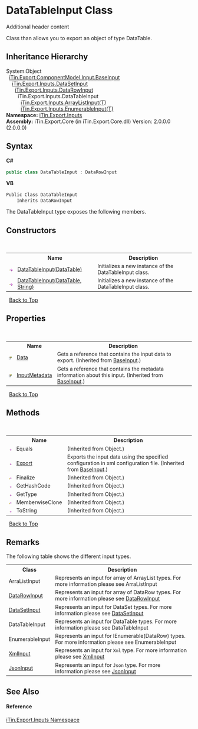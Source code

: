 # DataTableInput Class
Additional header content 

Class than allows you to export an object of type DataTable.


## Inheritance Hierarchy
System.Object<br />&nbsp;&nbsp;<a href="T_iTin_Export_ComponentModel_Input_BaseInput">iTin.Export.ComponentModel.Input.BaseInput</a><br />&nbsp;&nbsp;&nbsp;&nbsp;<a href="T_iTin_Export_Inputs_DataSetInput">iTin.Export.Inputs.DataSetInput</a><br />&nbsp;&nbsp;&nbsp;&nbsp;&nbsp;&nbsp;<a href="T_iTin_Export_Inputs_DataRowInput">iTin.Export.Inputs.DataRowInput</a><br />&nbsp;&nbsp;&nbsp;&nbsp;&nbsp;&nbsp;&nbsp;&nbsp;iTin.Export.Inputs.DataTableInput<br />&nbsp;&nbsp;&nbsp;&nbsp;&nbsp;&nbsp;&nbsp;&nbsp;&nbsp;&nbsp;<a href="T_iTin_Export_Inputs_ArrayListInput_1">iTin.Export.Inputs.ArrayListInput(T)</a><br />&nbsp;&nbsp;&nbsp;&nbsp;&nbsp;&nbsp;&nbsp;&nbsp;&nbsp;&nbsp;<a href="T_iTin_Export_Inputs_EnumerableInput_1">iTin.Export.Inputs.EnumerableInput(T)</a><br />
**Namespace:**&nbsp;<a href="N_iTin_Export_Inputs">iTin.Export.Inputs</a><br />**Assembly:**&nbsp;iTin.Export.Core (in iTin.Export.Core.dll) Version: 2.0.0.0 (2.0.0.0)

## Syntax

**C#**<br />
``` C#
public class DataTableInput : DataRowInput
```

**VB**<br />
``` VB
Public Class DataTableInput
	Inherits DataRowInput
```

The DataTableInput type exposes the following members.


## Constructors
&nbsp;<table><tr><th></th><th>Name</th><th>Description</th></tr><tr><td>![Public method](media/pubmethod.gif "Public method")</td><td><a href="M_iTin_Export_Inputs_DataTableInput__ctor">DataTableInput(DataTable)</a></td><td>
Initializes a new instance of the DataTableInput class.</td></tr><tr><td>![Public method](media/pubmethod.gif "Public method")</td><td><a href="M_iTin_Export_Inputs_DataTableInput__ctor_1">DataTableInput(DataTable, String)</a></td><td>
Initializes a new instance of the DataTableInput class.</td></tr></table>&nbsp;
<a href="#datatableinput-class">Back to Top</a>

## Properties
&nbsp;<table><tr><th></th><th>Name</th><th>Description</th></tr><tr><td>![Public property](media/pubproperty.gif "Public property")</td><td><a href="P_iTin_Export_ComponentModel_Input_BaseInput_Data">Data</a></td><td>
Gets a reference that contains the input data to export.
 (Inherited from <a href="T_iTin_Export_ComponentModel_Input_BaseInput">BaseInput</a>.)</td></tr><tr><td>![Public property](media/pubproperty.gif "Public property")</td><td><a href="P_iTin_Export_ComponentModel_Input_BaseInput_InputMetadata">InputMetadata</a></td><td>
Gets a reference that contains the metadata information about this input.
 (Inherited from <a href="T_iTin_Export_ComponentModel_Input_BaseInput">BaseInput</a>.)</td></tr></table>&nbsp;
<a href="#datatableinput-class">Back to Top</a>

## Methods
&nbsp;<table><tr><th></th><th>Name</th><th>Description</th></tr><tr><td>![Public method](media/pubmethod.gif "Public method")</td><td>Equals</td><td> (Inherited from Object.)</td></tr><tr><td>![Public method](media/pubmethod.gif "Public method")</td><td><a href="M_iTin_Export_ComponentModel_Input_BaseInput_Export">Export</a></td><td>
Exports the input data using the specified configuration in xml configuration file.
 (Inherited from <a href="T_iTin_Export_ComponentModel_Input_BaseInput">BaseInput</a>.)</td></tr><tr><td>![Protected method](media/protmethod.gif "Protected method")</td><td>Finalize</td><td> (Inherited from Object.)</td></tr><tr><td>![Public method](media/pubmethod.gif "Public method")</td><td>GetHashCode</td><td> (Inherited from Object.)</td></tr><tr><td>![Public method](media/pubmethod.gif "Public method")</td><td>GetType</td><td> (Inherited from Object.)</td></tr><tr><td>![Protected method](media/protmethod.gif "Protected method")</td><td>MemberwiseClone</td><td> (Inherited from Object.)</td></tr><tr><td>![Public method](media/pubmethod.gif "Public method")</td><td>ToString</td><td> (Inherited from Object.)</td></tr></table>&nbsp;
<a href="#datatableinput-class">Back to Top</a>

## Remarks

The following table shows the different input types.
&nbsp;<table><tr><th>Class</th><th>Description</th></tr><tr><td>ArraListInput</td><td>Represents an input for array of ArrayList types. For more information please see ArraListInput</td></tr><tr><td><a href="T_iTin_Export_Inputs_DataRowInput">DataRowInput</a></td><td>Represents an input for array of DataRow types. For more information please see <a href="T_iTin_Export_Inputs_DataRowInput">DataRowInput</a></td></tr><tr><td><a href="T_iTin_Export_Inputs_DataSetInput">DataSetInput</a></td><td>Represents an input for DataSet types. For more information please see <a href="T_iTin_Export_Inputs_DataSetInput">DataSetInput</a></td></tr><tr><td>DataTableInput</td><td>Represents an input for DataTable types. For more information please see DataTableInput</td></tr><tr><td>EnumerableInput</td><td>Represents an input for IEnumerable(DataRow) types. For more information please see EnumerableInput</td></tr><tr><td><a href="T_iTin_Export_Inputs_XmlInput">XmlInput</a></td><td>Represents an input for `Xml` type. For more information please see <a href="T_iTin_Export_Inputs_XmlInput">XmlInput</a></td></tr><tr><td><a href="T_iTin_Export_Inputs_JsonInput">JsonInput</a></td><td>Represents an input for `Json` type. For more information please see <a href="T_iTin_Export_Inputs_JsonInput">JsonInput</a></td></tr></table>

## See Also


#### Reference
<a href="N_iTin_Export_Inputs">iTin.Export.Inputs Namespace</a><br />